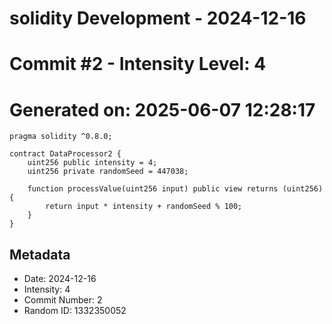 ﻿# solidity Development - 2024-12-16
# Commit #2 - Intensity Level: 4
# Generated on: 2025-06-07 12:28:17
```solidity
pragma solidity ^0.8.0;

contract DataProcessor2 {
    uint256 public intensity = 4;
    uint256 private randomSeed = 447038;

    function processValue(uint256 input) public view returns (uint256) {
        return input * intensity + randomSeed % 100;
    }
}
```
## Metadata
- Date: 2024-12-16
- Intensity: 4
- Commit Number: 2
- Random ID: 1332350052
